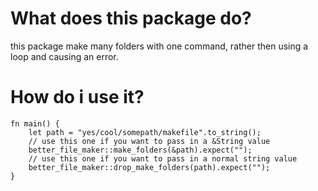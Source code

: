 # What does this package do?

this package make many folders with one command, rather then using a loop and causing an error.

# How do i use it?

```
fn main() {
    let path = "yes/cool/somepath/makefile".to_string();
    // use this one if you want to pass in a &String value
    better_file_maker::make_folders(&path).expect("");
    // use this one if you want to pass in a normal string value
    better_file_maker::drop_make_folders(path).expect("");
}
```
